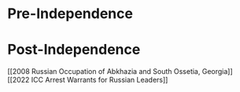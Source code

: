 # Pre-Independence

# Post-Independence
[[2008 Russian Occupation of Abkhazia and South Ossetia, Georgia]]
[[2022 ICC Arrest Warrants for Russian Leaders]]